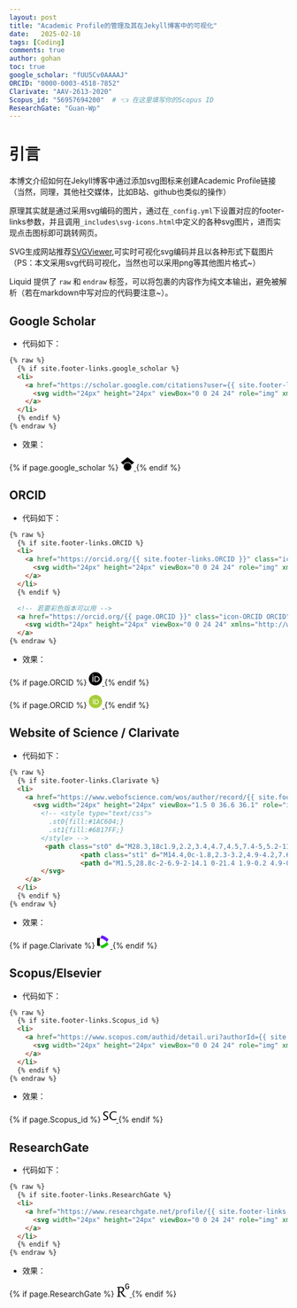 ```yaml
---
layout: post
title: "Academic Profile的管理及其在Jekyll博客中的可视化"
date:   2025-02-18
tags: [Coding]
comments: true
author: gohan
toc: true
google_scholar: "fUU5Cv0AAAAJ"
ORCID: "0000-0003-4518-7852"
Clarivate: "AAV-2613-2020"
Scopus_id: "56957694200"  # 👈 在这里填写你的Scopus ID
ResearchGate: "Guan-Wp"
---
```



<!-- * 目录
{:toc} -->


<!-- !!!!!!!!!!!!!!!!!!!!!!!!!!!!!!!!!!!!!!!!!!!!!!!!!!!!!!!!!!!!!!!!!!!!!!!!!!!!!!!!!!!!!!!!!!!!!!!!!!!!!!!!!!!!!!!!!!!!!!!!!!! -->
# 引言
本博文介绍如何在Jekyll博客中通过添加svg图标来创建Academic Profile链接（当然，同理，其他社交媒体，比如B站、github也类似的操作）

原理其实就是通过采用svg编码的图片，通过在`_config.yml`下设置对应的footer-links参数，并且调用`_includes\svg-icons.html`中定义的各种svg图片，进而实现点击图标即可跳转网页。

SVG生成网站推荐[SVGViewer](https://www.svgviewer.dev/),可实时可视化svg编码并且以各种形式下载图片
（PS：本文采用svg代码可视化，当然也可以采用png等其他图片格式~）

Liquid 提供了 ```raw``` 和 ```endraw``` 标签，可以将包裹的内容作为纯文本输出，避免被解析（若在markdown中写对应的代码要注意~）。

## Google Scholar

* 代码如下：

```html
{% raw %}
  {% if site.footer-links.google_scholar %}
  <li>
    <a href="https://scholar.google.com/citations?user={{ site.footer-links.google_scholar }}" class="icon-google-scholar google-scholar" title="Google Scholar">
      <svg width="24px" height="24px" viewBox="0 0 24 24" role="img" xmlns="http://www.w3.org/2000/svg"><title>Google Scholar</title><path d="M12 24a7 7 0 1 1 0-14 7 7 0 0 1 0 14zm0-24L0 9.5l4.838 3.94A8 8 0 0 1 12 9a8 8 0 0 1 7.162 4.44L24 9.5z"/></svg>
    </a>
  </li>
  {% endif %}
{% endraw %}
```

* 效果：

<!-- 添加 Google Scholar 图标和链接 （参考网站：https://www.svgviewer.dev/s/58358/googlescholar） -->
{% if page.google_scholar %}
<a href="https://scholar.google.com/citations?user={{ page.google_scholar }}" class="icon-google-scholar google-scholar" title="Google Scholar">
    <svg width="24px" height="24px" viewBox="0 0 24 24" role="img" xmlns="http://www.w3.org/2000/svg"><title>Google Scholar</title><path d="M12 24a7 7 0 1 1 0-14 7 7 0 0 1 0 14zm0-24L0 9.5l4.838 3.94A8 8 0 0 1 12 9a8 8 0 0 1 7.162 4.44L24 9.5z"/></svg>
</a>
{% endif %}

## ORCID 
* 代码如下：

```html
{% raw %}
  {% if site.footer-links.ORCID %}
  <li>
    <a href="https://orcid.org/{{ site.footer-links.ORCID }}" class="icon-ORCID ORCID" title="ORCID">
      <svg width="24px" height="24px" viewBox="0 0 24 24" role="img" xmlns="http://www.w3.org/2000/svg"><title>ORCID</title><path d="M12 0C5.372 0 0 5.372 0 12s5.372 12 12 12 12-5.372 12-12S18.628 0 12 0zM7.369 4.378c.525 0 .947.431.947.947s-.422.947-.947.947a.95.95 0 0 1-.947-.947c0-.525.422-.947.947-.947zm-.722 3.038h1.444v10.041H6.647V7.416zm3.562 0h3.9c3.712 0 5.344 2.653 5.344 5.025 0 2.578-2.016 5.025-5.325 5.025h-3.919V7.416zm1.444 1.303v7.444h2.297c3.272 0 4.022-2.484 4.022-3.722 0-2.016-1.284-3.722-4.097-3.722h-2.222z"/></svg>
    </a>
  </li>
  {% endif %}

  <!-- 若要彩色版本可以用 -->
  <a href="https://orcid.org/{{ page.ORCID }}" class="icon-ORCID ORCID" title="ORCID">
    <svg width="24px" height="24px" viewBox="0 0 24 24" xmlns="http://www.w3.org/2000/svg"><title>ORCID</title><path cx="512" cy="512" r="512" style="fill:#a6ce39" d="M24 12A12 12 0 0 1 12 24A12 12 0 0 1 0 12A12 12 0 0 1 24 12z"/><path d="M8.759 16.624h-1.181V8.402h1.181zm1.734 -8.222h3.192c3.04 0 4.376 2.173 4.376 4.113 0 2.112 -1.65 4.113 -4.359 4.113H10.493zm1.181 7.163h1.88c2.679 0 3.293 -2.034 3.293 -3.047 0 -1.65 -1.052 -3.047 -3.354 -3.047h-1.819zM8.944 6.691c0 0.422 -0.345 0.776 -0.776 0.776 -0.429 0 -0.776 -0.354 -0.776 -0.776 0 -0.429 0.345 -0.776 0.776 -0.776 0.429 0 0.776 0.354 0.776 0.776" style="fill:#fff"/></svg>
  </a>
{% endraw %}
```

* 效果：

<!-- 添加ORCID -->
{% if page.ORCID %}
<a href="https://orcid.org/{{ page.ORCID }}" class="icon-ORCID ORCID" title="ORCID">
    <svg width="24px" height="24px" viewBox="0 0 24 24" role="img" xmlns="http://www.w3.org/2000/svg"><title>ORCID</title><path d="M12 0C5.372 0 0 5.372 0 12s5.372 12 12 12 12-5.372 12-12S18.628 0 12 0zM7.369 4.378c.525 0 .947.431.947.947s-.422.947-.947.947a.95.95 0 0 1-.947-.947c0-.525.422-.947.947-.947zm-.722 3.038h1.444v10.041H6.647V7.416zm3.562 0h3.9c3.712 0 5.344 2.653 5.344 5.025 0 2.578-2.016 5.025-5.325 5.025h-3.919V7.416zm1.444 1.303v7.444h2.297c3.272 0 4.022-2.484 4.022-3.722 0-2.016-1.284-3.722-4.097-3.722h-2.222z"/></svg>
</a>
{% endif %}

{% if page.ORCID %}
<a href="https://orcid.org/{{ page.ORCID }}" class="icon-ORCID ORCID" title="ORCID">
    <svg width="24px" height="24px" viewBox="0 0 24 24" xmlns="http://www.w3.org/2000/svg"><title>ORCID</title><path cx="512" cy="512" r="512" style="fill:#a6ce39" d="M24 12A12 12 0 0 1 12 24A12 12 0 0 1 0 12A12 12 0 0 1 24 12z"/><path d="M8.759 16.624h-1.181V8.402h1.181zm1.734 -8.222h3.192c3.04 0 4.376 2.173 4.376 4.113 0 2.112 -1.65 4.113 -4.359 4.113H10.493zm1.181 7.163h1.88c2.679 0 3.293 -2.034 3.293 -3.047 0 -1.65 -1.052 -3.047 -3.354 -3.047h-1.819zM8.944 6.691c0 0.422 -0.345 0.776 -0.776 0.776 -0.429 0 -0.776 -0.354 -0.776 -0.776 0 -0.429 0.345 -0.776 0.776 -0.776 0.429 0 0.776 0.354 0.776 0.776" style="fill:#fff"/></svg>
</a>
{% endif %}

## Website of Science / Clarivate

* 代码如下：

```html
{% raw %}
  {% if site.footer-links.Clarivate %}
  <li>
    <a href="https://www.webofscience.com/wos/author/record/{{ site.footer-links.Clarivate }}" class="icon-Clarivate Clarivate" title="Clarivate">
      <svg width="24px" height="24px" viewBox="1.5 0 36.6 36.1" role="img" xmlns="http://www.w3.org/2000/svg"><title>Website of Science</title>
        <!-- <style type="text/css">
          .st0{fill:#1AC604;}
          .st1{fill:#6817FF;}
        </style> -->
         <path class="st0" d="M28.3,18c1.9,2.2,3.4,4.7,4.5,7.4-5,5.2-11.4,8.9-18.6,10.7-1.8-2.3-3.1-4.9-4.1-7.6C20.3,26.8,26,20.8,28.3,18z"/>
                  <path class="st1" d="M14.4,0c-1.8,2.3-3.2,4.9-4.2,7.6 8.5,1.5 14.2,5.8 18.1,10.5 1.9-2.2 3.4-4.7 4.5-7.4C27.9,5.5,21.5,1.8,14.4,0z"/>
                  <path d="M1.5,28.8c-2-6.9-2-14.1 0-21.4 1.9-0.2 4.9-0.4 8.7,0.2-2.8,7.5-2.3,14.9-0.1,21C7.2,29,4.2,29.1,1.5,28.8z"/>
        </svg>
    </a>
  </li>
  {% endif %}
{% endraw %}
```

* 效果：

<!-- 添加Website of Science / Clarivate-->
{% if page.Clarivate %}
<a href="https://www.webofscience.com/wos/author/record/{{ page.Clarivate }}" class="icon-Clarivate Clarivate" title="Clarivate">
    <svg width="24px" height="24px" viewBox="1.5 0 36.6 36.1" role="img" xmlns="http://www.w3.org/2000/svg"><title>Website of Science</title>
    <style type="text/css">
        .st0{fill:#1AC604;}
        .st1{fill:#6817FF;}
    </style>
        <path class="st0" d="M28.3,18c1.9,2.2,3.4,4.7,4.5,7.4-5,5.2-11.4,8.9-18.6,10.7-1.8-2.3-3.1-4.9-4.1-7.6C20.3,26.8,26,20.8,28.3,18z"/>
                <path class="st1" d="M14.4,0c-1.8,2.3-3.2,4.9-4.2,7.6 8.5,1.5 14.2,5.8 18.1,10.5 1.9-2.2 3.4-4.7 4.5-7.4C27.9,5.5,21.5,1.8,14.4,0z"/>
                <path d="M1.5,28.8c-2-6.9-2-14.1 0-21.4 1.9-0.2 4.9-0.4 8.7,0.2-2.8,7.5-2.3,14.9-0.1,21C7.2,29,4.2,29.1,1.5,28.8z"/>
    </svg>
</a>
{% endif %}

## Scopus/Elsevier

* 代码如下：

```html
{% raw %}
  {% if site.footer-links.Scopus_id %}
  <li>
    <a href="https://www.scopus.com/authid/detail.uri?authorId={{ site.footer-links.Scopus_id }}" class="icon-Scopus Scopus" title="Scopus">
      <svg width="24px" height="24px" viewBox="0 0 24 24" role="img" xmlns="http://www.w3.org/2000/svg"><title>Scopus</title><path d="M24 19.059l-.14-1.777c-1.426.772-2.945 1.076-4.465 1.076-3.319 0-5.96-2.782-5.96-6.475 0-3.903 2.595-6.31 5.633-6.31 1.917 0 3.39.303 4.792 1.075L24 4.895c-1.286-.608-2.337-.889-4.698-.889-4.534 0-7.97 3.53-7.97 8.017 0 5.12 4.09 7.924 7.9 7.924 1.916 0 3.506-.257 4.768-.888zm-14.954-3.46c0-2.22-1.964-3.225-3.857-4.347C3.716 10.364 2.15 9.756 2.15 8.12c0-1.215.889-2.548 2.642-2.548 1.519 0 2.57.234 3.903 1.029l.117-1.847c-1.239-.514-2.127-.748-4.137-.748C1.8 4.006.047 5.876.047 8.26c0 2.384 2.103 3.413 4.02 4.581 1.426.865 2.922 1.45 2.922 2.992 0 1.496-1.333 2.571-2.922 2.571-1.566 0-2.594-.35-3.786-1.075L0 19.176c1.215.56 2.454.818 4.16.818 2.385 0 4.885-1.473 4.885-4.395z"/></svg>
    </a>
  </li>
  {% endif %}
{% endraw %}
```


* 效果：

<!-- 添加Scopus-->
{% if page.Scopus_id %}
<a href="https://www.scopus.com/authid/detail.uri?authorId={{ page.Scopus_id }}" class="icon-Scopus Scopus" title="Scopus">
    <svg width="24px" height="24px" viewBox="0 0 24 24" role="img" xmlns="http://www.w3.org/2000/svg"><title>Scopus</title><path d="M24 19.059l-.14-1.777c-1.426.772-2.945 1.076-4.465 1.076-3.319 0-5.96-2.782-5.96-6.475 0-3.903 2.595-6.31 5.633-6.31 1.917 0 3.39.303 4.792 1.075L24 4.895c-1.286-.608-2.337-.889-4.698-.889-4.534 0-7.97 3.53-7.97 8.017 0 5.12 4.09 7.924 7.9 7.924 1.916 0 3.506-.257 4.768-.888zm-14.954-3.46c0-2.22-1.964-3.225-3.857-4.347C3.716 10.364 2.15 9.756 2.15 8.12c0-1.215.889-2.548 2.642-2.548 1.519 0 2.57.234 3.903 1.029l.117-1.847c-1.239-.514-2.127-.748-4.137-.748C1.8 4.006.047 5.876.047 8.26c0 2.384 2.103 3.413 4.02 4.581 1.426.865 2.922 1.45 2.922 2.992 0 1.496-1.333 2.571-2.922 2.571-1.566 0-2.594-.35-3.786-1.075L0 19.176c1.215.56 2.454.818 4.16.818 2.385 0 4.885-1.473 4.885-4.395z"/></svg>
</a>
{% endif %}

## ResearchGate

* 代码如下：

```html
{% raw %}
  {% if site.footer-links.ResearchGate %}
  <li>
    <a href="https://www.researchgate.net/profile/{{ site.footer-links.ResearchGate }}" class="icon-ResearchGate ResearchGate" title="ResearchGate">
      <svg width="24px" height="24px" viewBox="0 0 24 24" role="img" xmlns="http://www.w3.org/2000/svg"><title>ResearchGate</title><path d="M19.586 0c-.818 0-1.508.19-2.073.565-.563.377-.97.936-1.213 1.68a3.193 3.193 0 0 0-.112.437 8.365 8.365 0 0 0-.078.53 9 9 0 0 0-.05.727c-.01.282-.013.621-.013 1.016a31.121 31.123 0 0 0 .014 1.017 9 9 0 0 0 .05.727 7.946 7.946 0 0 0 .077.53h-.005a3.334 3.334 0 0 0 .113.438c.245.743.65 1.303 1.214 1.68.565.376 1.256.564 2.075.564.8 0 1.536-.213 2.105-.603.57-.39.94-.916 1.175-1.65.076-.235.135-.558.177-.93a10.9 10.9 0 0 0 .043-1.207v-.82c0-.095-.047-.142-.14-.142h-3.064c-.094 0-.14.047-.14.141v.956c0 .094.046.14.14.14h1.666c.056 0 .084.03.084.086 0 .36 0 .62-.036.865-.038.244-.1.447-.147.606-.108.385-.348.664-.638.876-.29.212-.738.35-1.227.35-.545 0-.901-.15-1.21-.353-.306-.203-.517-.454-.67-.915a3.136 3.136 0 0 1-.147-.762 17.366 17.367 0 0 1-.034-.656c-.01-.26-.014-.572-.014-.939a26.401 26.403 0 0 1 .014-.938 15.821 15.822 0 0 1 .035-.656 3.19 3.19 0 0 1 .148-.76 1.89 1.89 0 0 1 .742-1.01c.344-.244.593-.352 1.137-.352.508 0 .815.096 1.144.303.33.207.528.492.764.925.047.094.111.118.198.07l1.044-.43c.075-.048.09-.115.042-.199a3.549 3.549 0 0 0-.466-.742 3 3 0 0 0-.679-.607 3.313 3.313 0 0 0-.903-.41A4.068 4.068 0 0 0 19.586 0zM8.217 5.836c-1.69 0-3.036.086-4.297.086-1.146 0-2.291 0-3.007-.029v.831l1.088.2c.744.144 1.174.488 1.174 2.264v11.288c0 1.777-.43 2.12-1.174 2.263l-1.088.2v.832c.773-.029 2.12-.086 3.465-.086 1.29 0 2.951.057 3.667.086v-.831l-1.49-.2c-.773-.115-1.174-.487-1.174-2.264v-4.784c.688.057 1.29.057 2.206.057 1.748 3.123 3.41 5.472 4.355 6.56.86 1.032 2.177 1.691 3.839 1.691.487 0 1.003-.086 1.318-.23v-.744c-1.031 0-2.063-.716-2.808-1.518-1.26-1.376-2.95-3.582-4.355-6.074 2.32-.545 4.04-2.722 4.04-4.9 0-3.208-2.492-4.698-5.758-4.698zm-.515 1.29c2.406 0 3.839 1.26 3.839 3.552 0 2.263-1.547 3.782-4.097 3.782-.974 0-1.404-.03-2.063-.086v-7.19c.66-.059 1.547-.059 2.32-.059z"/></svg>
    </a>
  </li>
  {% endif %}
{% endraw %}
```

* 效果：

<!-- 添加ResearchGate-->
{% if page.ResearchGate %}
<a href="https://www.researchgate.net/profile/{{ page.ResearchGate }}" class="icon-ResearchGate ResearchGate" title="ResearchGate">
    <svg width="24px" height="24px" viewBox="0 0 24 24" role="img" xmlns="http://www.w3.org/2000/svg"><title>ResearchGate</title><path d="M19.586 0c-.818 0-1.508.19-2.073.565-.563.377-.97.936-1.213 1.68a3.193 3.193 0 0 0-.112.437 8.365 8.365 0 0 0-.078.53 9 9 0 0 0-.05.727c-.01.282-.013.621-.013 1.016a31.121 31.123 0 0 0 .014 1.017 9 9 0 0 0 .05.727 7.946 7.946 0 0 0 .077.53h-.005a3.334 3.334 0 0 0 .113.438c.245.743.65 1.303 1.214 1.68.565.376 1.256.564 2.075.564.8 0 1.536-.213 2.105-.603.57-.39.94-.916 1.175-1.65.076-.235.135-.558.177-.93a10.9 10.9 0 0 0 .043-1.207v-.82c0-.095-.047-.142-.14-.142h-3.064c-.094 0-.14.047-.14.141v.956c0 .094.046.14.14.14h1.666c.056 0 .084.03.084.086 0 .36 0 .62-.036.865-.038.244-.1.447-.147.606-.108.385-.348.664-.638.876-.29.212-.738.35-1.227.35-.545 0-.901-.15-1.21-.353-.306-.203-.517-.454-.67-.915a3.136 3.136 0 0 1-.147-.762 17.366 17.367 0 0 1-.034-.656c-.01-.26-.014-.572-.014-.939a26.401 26.403 0 0 1 .014-.938 15.821 15.822 0 0 1 .035-.656 3.19 3.19 0 0 1 .148-.76 1.89 1.89 0 0 1 .742-1.01c.344-.244.593-.352 1.137-.352.508 0 .815.096 1.144.303.33.207.528.492.764.925.047.094.111.118.198.07l1.044-.43c.075-.048.09-.115.042-.199a3.549 3.549 0 0 0-.466-.742 3 3 0 0 0-.679-.607 3.313 3.313 0 0 0-.903-.41A4.068 4.068 0 0 0 19.586 0zM8.217 5.836c-1.69 0-3.036.086-4.297.086-1.146 0-2.291 0-3.007-.029v.831l1.088.2c.744.144 1.174.488 1.174 2.264v11.288c0 1.777-.43 2.12-1.174 2.263l-1.088.2v.832c.773-.029 2.12-.086 3.465-.086 1.29 0 2.951.057 3.667.086v-.831l-1.49-.2c-.773-.115-1.174-.487-1.174-2.264v-4.784c.688.057 1.29.057 2.206.057 1.748 3.123 3.41 5.472 4.355 6.56.86 1.032 2.177 1.691 3.839 1.691.487 0 1.003-.086 1.318-.23v-.744c-1.031 0-2.063-.716-2.808-1.518-1.26-1.376-2.95-3.582-4.355-6.074 2.32-.545 4.04-2.722 4.04-4.9 0-3.208-2.492-4.698-5.758-4.698zm-.515 1.29c2.406 0 3.839 1.26 3.839 3.552 0 2.263-1.547 3.782-4.097 3.782-.974 0-1.404-.03-2.063-.086v-7.19c.66-.059 1.547-.059 2.32-.059z"/></svg>
</a>
{% endif %}
